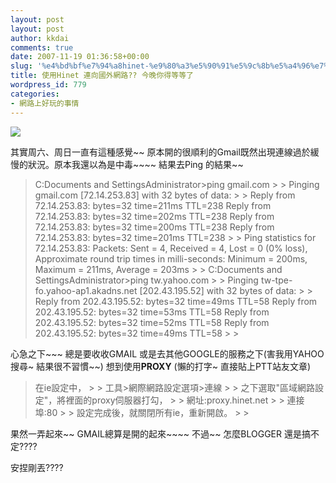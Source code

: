 ```yaml
---
layout: post
layout: post
author: kkdai
comments: true
date: 2007-11-19 01:36:58+00:00
slug: '%e4%bd%bf%e7%94%a8hinet-%e9%80%a3%e5%90%91%e5%9c%8b%e5%a4%96%e7%b6%b2%e8%b7%af-%e4%bb%8a%e6%99%9a%e4%bd%a0%e5%be%97%e7%ad%89%e7%ad%89%e4%ba%86'
title: 使用Hinet 連向國外網路?? 今晚你得等等了
wordpress_id: 779
categories:
- 網路上好玩的事情
---
```


[![](http://www.hinet.net/images/logo_over.gif)](http://em.hinet.net/web_service/counter/wmax_event.aspx?HiNetFrontPagemcc:96WorldCpuBaseball:HiNetLogo)

其實周六、周日一直有這種感覺~~ 原本開的很順利的Gmail既然出現連線過於緩慢的狀況。原本我還以為是中毒~~~~ 結果去Ping 的結果~~

<blockquote>C:Documents and SettingsAdministrator>ping gmail.com
> 
> Pinging gmail.com [72.14.253.83] with 32 bytes of data:
> 
> Reply from 72.14.253.83: bytes=32 time=211ms TTL=238  
Reply from 72.14.253.83: bytes=32 time=202ms TTL=238  
Reply from 72.14.253.83: bytes=32 time=200ms TTL=238  
Reply from 72.14.253.83: bytes=32 time=201ms TTL=238
> 
> Ping statistics for 72.14.253.83:  
Packets: Sent = 4, Received = 4, Lost = 0 (0% loss),  
Approximate round trip times in milli-seconds:  
Minimum = 200ms, Maximum = 211ms, Average = 203ms
> 
> C:Documents and SettingsAdministrator>ping tw.yahoo.com
> 
> Pinging tw-tpe-fo.yahoo-ap1.akadns.net [202.43.195.52] with 32 bytes of data:
> 
> Reply from 202.43.195.52: bytes=32 time=49ms TTL=58  
Reply from 202.43.195.52: bytes=32 time=53ms TTL=58  
Reply from 202.43.195.52: bytes=32 time=52ms TTL=58  
Reply from 202.43.195.52: bytes=32 time=49ms TTL=58
> 
> </blockquote>

心急之下~~~ 總是要收收GMAIL 或是去其他GOOGLE的服務之下(害我用YAHOO 搜尋~ 結果很不習慣~~) 想到使用**PROXY** (懶的打字~ 直接貼上PTT站友文章)

<blockquote>在ie設定中，
> 
> 工具>網際網路設定選項>連線
> 
> 之下選取"區域網路設定"，將裡面的proxy伺服器打勾，
> 
> 網址:proxy.hinet.net
> 
> 連接埠:80
> 
> 設定完成後，就關閉所有ie，重新開啟。
> 
> </blockquote>

果然一弄起來~~ GMAIL總算是開的起來~~~~ 不過~~ 怎麼BLOGGER 還是搞不定????

安捏剛丟????
